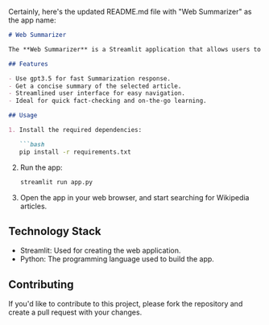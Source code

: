 Certainly, here's the updated README.md file with "Web Summarizer" as the app name:

```markdown
# Web Summarizer

The **Web Summarizer** is a Streamlit application that allows users to access concise summaries of Wikipedia articles. It streamlines the process of researching and gaining knowledge by providing abridged versions of extensive articles, making it an efficient and accessible tool for information retrieval.

## Features

- Use gpt3.5 for fast Summarization response.
- Get a concise summary of the selected article.
- Streamlined user interface for easy navigation.
- Ideal for quick fact-checking and on-the-go learning.

## Usage

1. Install the required dependencies:

   ```bash
   pip install -r requirements.txt
   ```

2. Run the app:

   ```bash
   streamlit run app.py
   ```

3. Open the app in your web browser, and start searching for Wikipedia articles.

## Technology Stack

- Streamlit: Used for creating the web application.
- Python: The programming language used to build the app.

## Contributing

If you'd like to contribute to this project, please fork the repository and create a pull request with your changes.

